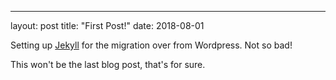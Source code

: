 ---
layout: post
title: "First Post!"
date: 2018-08-01

Setting up [Jekyll](www.jekyllrb.com) for the migration over from Wordpress. Not so bad!

This won't be the last blog post, that's for sure.